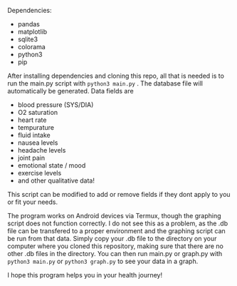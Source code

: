 Dependencies: 
  - pandas
  - matplotlib
  - sqlite3
  - colorama
  - python3
  - pip

After installing dependencies and cloning this repo, all that is needed is to run the main.py script with ```python3 main.py``` . The database file will automatically be generated. 
Data fields are
  - blood pressure (SYS/DIA)
  - O2 saturation
  - heart rate
  - tempurature
  - fluid intake
  - nausea levels
  - headache levels
  - joint pain
  - emotional state / mood
  - exercise levels
  - and other qualitative data!

This script can be modified to add or remove fields if they dont apply to you or fit your needs.

The program works on Android devices via Termux, though the graphing script does not function correctly. I do not see this as a problem, as the .db file can be transfered to a proper environment and the graphing script can be run from that data.
Simply copy your .db file to the directory on your computer where you cloned this repository, making sure that there are no other .db files in the directory. You can then run main.py or graph.py with ```python3 main.py``` or ```python3 graph.py``` to see your data in a graph. 

I hope this program helps you in your health journey!
